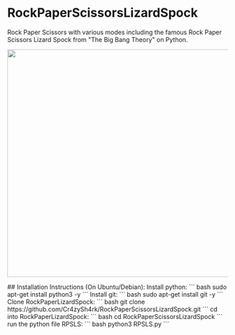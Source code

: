 # RockPaperScissorsLizardSpock
Rock Paper Scissors with various modes including the famous Rock Paper Scissors Lizard Spock from "The Big Bang Theory" on Python.
<p align="center">
  <img width="522" src="https://raw.githubusercontent.com/Cr4zySh4rk/RockPaperScissorsLizardSpock/screenshot1.png">
</p>
## Installation Instructions (On Ubuntu/Debian): 
Install python:
  ``` bash
  sudo apt-get install python3 -y
  ```
Install git:
  ``` bash
  sudo apt-get install git -y
  ```
Clone RockPaperLizardSpock:
  ``` bash
  git clone https://github.com/Cr4zySh4rk/RockPaperScissorsLizardSpock.git
  ```
cd into RockPaperLizardSpock:
  ``` bash
  cd RockPaperScissorsLizardSpock
  ```
run the python file RPSLS:
  ``` bash
  python3 RPSLS.py
  ```
